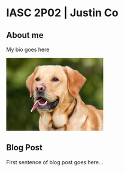 # IASC 2P02 | Justin Co

## About me

My bio goes here

![](images/dog.jpg)

## Blog Post

First sentence of blog post goes here...
